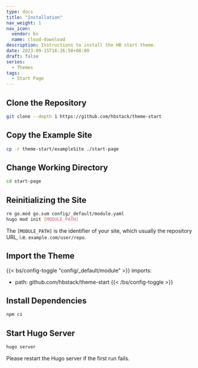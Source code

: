 ```yaml
---
type: docs
title: "Installation"
nav_weight: 1
nav_icon:
  vendor: bs
  name: cloud-download
description: Instructions to install the HB start theme.
date: 2023-09-15T16:26:58+08:00
draft: false
series:
  - Themes
tags:
  - Start Page
---
```


## Clone the Repository

```sh
git clone --depth 1 https://github.com/hbstack/theme-start
```

## Copy the Example Site

```sh
cp -r theme-start/exampleSite ./start-page
```

## Change Working Directory

```sh
cd start-page
```

## Reinitializing the Site

```sh
rm go.mod go.sum config/_default/module.yaml
hugo mod init [MODULE_PATH]
```

The `[MODULE_PATH]` is the identifier of your site, which usually the repository URL, i.e. `example.com/user/repo`.

## Import the Theme

{{< bs/config-toggle "config/_default/module" >}}
imports:
  - path: github.com/hbstack/theme-start
{{< /bs/config-toggle >}}

## Install Dependencies

```sh
npm ci
```

## Start Hugo Server

```sh
hugo server
```

Please restart the Hugo server if the first run fails.
